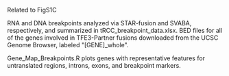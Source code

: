 Related to FigS1C

RNA and DNA breakpoints analyzed via STAR-fusion and SVABA, respectively, and summarized in tRCC_breakpoint_data.xlsx.
BED files for all of the genes involved in TFE3-Partner fusions downloaded from the UCSC Genome Browser, labeled "[GENE]_whole".

Gene_Map_Breakpoints.R plots genes with representative features for untranslated regions, introns, exons, and breakpoint markers.
